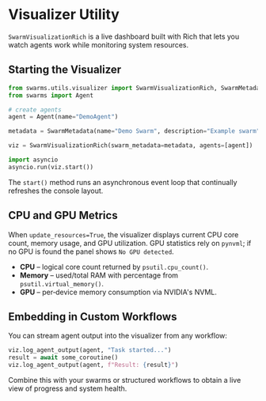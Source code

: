 # Visualizer Utility

`SwarmVisualizationRich` is a live dashboard built with Rich that lets you watch agents work while monitoring system resources.

## Starting the Visualizer

```python
from swarms.utils.visualizer import SwarmVisualizationRich, SwarmMetadata
from swarms import Agent

# create agents
agent = Agent(name="DemoAgent")

metadata = SwarmMetadata(name="Demo Swarm", description="Example swarm")

viz = SwarmVisualizationRich(swarm_metadata=metadata, agents=[agent])

import asyncio
asyncio.run(viz.start())
```

The `start()` method runs an asynchronous event loop that continually refreshes the console layout.

## CPU and GPU Metrics

When `update_resources=True`, the visualizer displays current CPU core count, memory usage, and GPU utilization. GPU statistics rely on `pynvml`; if no GPU is found the panel shows `No GPU detected`.

- **CPU** – logical core count returned by `psutil.cpu_count()`.
- **Memory** – used/total RAM with percentage from `psutil.virtual_memory()`.
- **GPU** – per‑device memory consumption via NVIDIA's NVML.

## Embedding in Custom Workflows

You can stream agent output into the visualizer from any workflow:

```python
viz.log_agent_output(agent, "Task started...")
result = await some_coroutine()
viz.log_agent_output(agent, f"Result: {result}")
```

Combine this with your swarms or structured workflows to obtain a live view of progress and system health.
